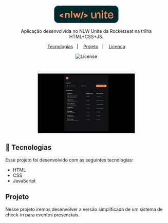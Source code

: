 <p align="center">
  <img alt="Logo NLW Expert - Rocketseat" src="./assets/logo.png" width="200px" />
</p>

<p align="center">
Aplicação desenvolvida no NLW Unite da Rocketseat na trilha HTML+CSS+JS.
</p>

<p align="center">
  <a href="#-tecnologias">Tecnologias</a>&nbsp;&nbsp;&nbsp;|&nbsp;&nbsp;&nbsp;
  <a href="#-projeto">Projeto</a>&nbsp;&nbsp;&nbsp;|&nbsp;&nbsp;&nbsp;
  <a href="#memo-licença">Licença</a>
</p>

<p align="center">
  <img alt="License" src="https://img.shields.io/static/v1?label=license&message=MIT&color=F48F56&labelColor=00292E">
</p>

<br>

<p align="center">
  <img alt="Preview do projeto desenvolvido." src="./assets/preview.png" width="60%">
</p>


## 🚀 Tecnologias

Esse projeto foi desenvolvido com as seguintes tecnologias:

- HTML
- CSS
- JavaScript

## Projeto

Nesse projeto iremos desenvolver a versão simplificada de um sistema de check-in para eventos presenciais.